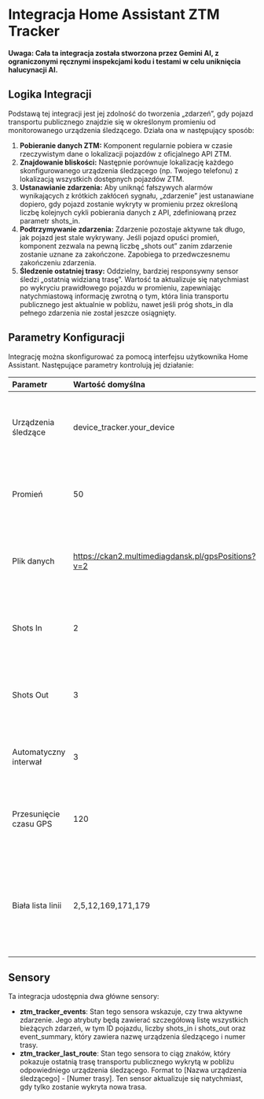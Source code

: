 # **Integracja Home Assistant ZTM Tracker**

**Uwaga: Cała ta integracja została stworzona przez Gemini AI, z ograniczonymi ręcznymi inspekcjami kodu i testami w celu uniknięcia halucynacji AI.**

## **Logika Integracji**

Podstawą tej integracji jest jej zdolność do tworzenia „zdarzeń”, gdy pojazd transportu publicznego znajdzie się w określonym promieniu od monitorowanego urządzenia śledzącego. Działa ona w następujący sposób:

1. **Pobieranie danych ZTM:** Komponent regularnie pobiera w czasie rzeczywistym dane o lokalizacji pojazdów z oficjalnego API ZTM.
2. **Znajdowanie bliskości:** Następnie porównuje lokalizację każdego skonfigurowanego urządzenia śledzącego (np. Twojego telefonu) z lokalizacją wszystkich dostępnych pojazdów ZTM.
3. **Ustanawianie zdarzenia:** Aby uniknąć fałszywych alarmów wynikających z krótkich zakłóceń sygnału, „zdarzenie” jest ustanawiane dopiero, gdy pojazd zostanie wykryty w promieniu przez określoną liczbę kolejnych cykli pobierania danych z API, zdefiniowaną przez parametr shots\_in.
4. **Podtrzymywanie zdarzenia:** Zdarzenie pozostaje aktywne tak długo, jak pojazd jest stale wykrywany. Jeśli pojazd opuści promień, komponent zezwala na pewną liczbę „shots out” zanim zdarzenie zostanie uznane za zakończone. Zapobiega to przedwczesnemu zakończeniu zdarzenia.
5. **Śledzenie ostatniej trasy:** Oddzielny, bardziej responsywny sensor śledzi „ostatnią widzianą trasę”. Wartość ta aktualizuje się natychmiast po wykryciu prawidłowego pojazdu w promieniu, zapewniając natychmiastową informację zwrotną o tym, która linia transportu publicznego jest aktualnie w pobliżu, nawet jeśli próg shots\_in dla pełnego zdarzenia nie został jeszcze osiągnięty.

## **Parametry Konfiguracji**

Integrację można skonfigurować za pomocą interfejsu użytkownika Home Assistant. Następujące parametry kontrolują jej działanie:

| Parametr | Wartość domyślna | Opis |
| :---- | :---- | :---- |
| Urządzenia śledzące | device\_tracker.your\_device | Lista identyfikatorów encji Home Assistant, które reprezentują urządzenia, których chcesz używać do śledzenia bliskości (np. device\_tracker.waldek). |
| Promień | 50 | Odległość w metrach, w jakiej pojazd ZTM musi znajdować się od urządzenia śledzącego, aby zostać uznany za „w pobliżu”. |
| Plik danych | <https://ckan2.multimediagdansk.pl/gpsPositions?v=2> | Adres URL kanału danych API ZTM. Zaleca się pozostawienie tej wartości jako domyślnej, chyba że API ulegnie zmianie. |
| Shots In | 2 | Liczba kolejnych wykryć pojazdu w promieniu, zanim zostanie zarejestrowane „zdarzenie”. |
| Shots Out | 3 | Liczba kolejnych wykryć, gdy pojazd jest poza promieniem (lub nie został wykryty), zanim aktywne zdarzenie zostanie uznane za zakończone. |
| Automatyczny interwał | 3 | Interwał w minutach, w którym integracja będzie automatycznie pobierać nowe dane z API ZTM. |
| Przesunięcie czasu GPS | 120 | Maksymalny wiek, w sekundach, danych GPS pojazdu, aby były uważane za prawidłowe. Pojazdy ze starszymi danymi będą ignorowane. |
| Biała lista linii | 2,5,12,169,171,179 | Lista numerów konkretnych linii transportu publicznego (np. 12, 169), oddzielonych przecinkami, które mają być śledzone. Jeśli to pole jest puste, śledzone będą wszystkie linie. |

## **Sensory**

Ta integracja udostępnia dwa główne sensory:

* **ztm\_tracker\_events**: Stan tego sensora wskazuje, czy trwa aktywne zdarzenie. Jego atrybuty będą zawierać szczegółową listę wszystkich bieżących zdarzeń, w tym ID pojazdu, liczby shots\_in i shots\_out oraz event\_summary, który zawiera nazwę urządzenia śledzącego i numer trasy.
* **ztm\_tracker\_last\_route**: Stan tego sensora to ciąg znaków, który pokazuje ostatnią trasę transportu publicznego wykrytą w pobliżu odpowiedniego urządzenia śledzącego. Format to \[Nazwa urządzenia śledzącego\] \- \[Numer trasy\]. Ten sensor aktualizuje się natychmiast, gdy tylko zostanie wykryta nowa trasa.
